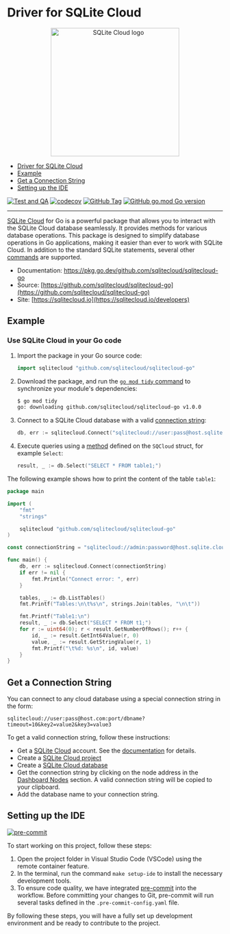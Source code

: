 
# Driver for SQLite Cloud

<p align="center">
  <img src="https://sqlitecloud.io/social/logo.png" height="300" alt="SQLite Cloud logo">
</p>

- [Driver for SQLite Cloud](#driver-for-sqlite-cloud)
- [Example](#example)
- [Get a Connection String](#get-a-connection-string)
- [Setting up the IDE](#setting-up-the-ide)

[![Test and QA](https://github.com/sqlitecloud/sqlitecloud-go/actions/workflows/testing.yaml/badge.svg?branch=main)](https://github.com/sqlitecloud/sqlitecloud-go/actions/workflows/testing.yaml)
[![codecov](https://codecov.io/gh/sqlitecloud/sqlitecloud-go/graph/badge.svg?token=5MAG3G4X01)](https://codecov.io/gh/sqlitecloud/sqlitecloud-go)
[![GitHub Tag](https://img.shields.io/github/v/tag/sqlitecloud/sqlitecloud-go?label=version&link=https%3A%2F%2Fpkg.go.dev%2Fgithub.com%2Fsqlitecloud%2Fsqlitecloud-go)](https://github.com/sqlitecloud/sqlitecloud-go)
[![GitHub go.mod Go version](https://img.shields.io/github/go-mod/go-version/sqlitecloud/sqlitecloud-go?link=https%3A%2F%2Fgithub.com%2Fsqlitecloud%2Fsqlitecloud-go)](https://github.com/sqlitecloud/sqlitecloud-go)

---

[SQLite Cloud](https://sqlitecloud.io) for Go is a powerful package that allows you to interact with the SQLite Cloud database seamlessly. It provides methods for various database operations. This package is designed to simplify database operations in Go applications, making it easier than ever to work with SQLite Cloud. In addition to the standard SQLite statements, several other [commands](https://docs.sqlitecloud.io/docs/commands) are supported.

- Documentation: https://pkg.go.dev/github.com/sqlitecloud/sqlitecloud-go
- Source: [https://github.com/sqlitecloud/sqlitecloud-go](https://github.com/sqlitecloud/sqlitecloud-go)
- Site: [https://sqlitecloud.io](https://sqlitecloud.io/developers)

## Example

### Use SQLite Cloud in your Go code

1. Import the package in your Go source code:

    ```go
    import sqlitecloud "github.com/sqlitecloud/sqlitecloud-go"
    ```

2. Download the package, and run the [`go mod tidy` command](https://go.dev/ref/mod#go-mod-tidy) to synchronize your module's dependencies:

    ```bash
    $ go mod tidy
    go: downloading github.com/sqlitecloud/sqlitecloud-go v1.0.0
    ```

3. Connect to a SQLite Cloud database with a valid [connection string](#get-a-connection-string):

    ```go
    db, err := sqlitecloud.Connect("sqlitecloud://user:pass@host.sqlite.cloud:port/dbname")
    ```

4. Execute queries using a [method](#api-documentation) defined on the `SQCloud` struct, for example `Select`:

    ```go
    result, _ := db.Select("SELECT * FROM table1;")
    ```

The following example shows how to print the content of the table `table1`:

```go
package main

import (
    "fmt"
    "strings"

    sqlitecloud "github.com/sqlitecloud/sqlitecloud-go"
)

const connectionString = "sqlitecloud://admin:password@host.sqlite.cloud:8860/dbname.sqlite"

func main() {
    db, err := sqlitecloud.Connect(connectionString)
    if err != nil {
        fmt.Println("Connect error: ", err)
    }

    tables, _ := db.ListTables()
    fmt.Printf("Tables:\n\t%s\n", strings.Join(tables, "\n\t"))

    fmt.Printf("Table1:\n")
    result, _ := db.Select("SELECT * FROM t1;")
    for r := uint64(0); r < result.GetNumberOfRows(); r++ {
        id, _ := result.GetInt64Value(r, 0)
        value, _ := result.GetStringValue(r, 1)
        fmt.Printf("\t%d: %s\n", id, value)
    }
}
```

## Get a Connection String

You can connect to any cloud database using a special connection string in the form:

`sqlitecloud://user:pass@host.com:port/dbname?timeout=10&key2=value2&key3=value3`

To get a valid connection string, follow these instructions:

- Get a [SQLite Cloud](https://sqlitecloud.io/) account. See the [documentation](https://docs.sqlitecloud.io/docs/introduction/login) for details.
- Create a [SQLite Cloud project](https://docs.sqlitecloud.io/docs/introduction/projects)
- Create a [SQLite Cloud database](https://docs.sqlitecloud.io/docs/introduction/databases)
- Get the connection string by clicking on the node address in the [Dashboard Nodes](https://docs.sqlitecloud.io/docs/introduction/nodes) section. A valid connection string will be copied to your clipboard.
- Add the database name to your connection string.



## Setting up the IDE

[![pre-commit](https://img.shields.io/badge/pre--commit-enabled-brightgreen?logo=pre-commit)](https://github.com/pre-commit/pre-commit)

To start working on this project, follow these steps:

1. Open the project folder in Visual Studio Code (VSCode) using the remote container feature.
2. In the terminal, run the command `make setup-ide` to install the necessary development tools.
3. To ensure code quality, we have integrated [pre-commit](https://github.com/pre-commit/pre-commit) into the workflow. Before committing your changes to Git, pre-commit will run several tasks defined in the `.pre-commit-config.yaml` file.

By following these steps, you will have a fully set up development environment and be ready to contribute to the project.
